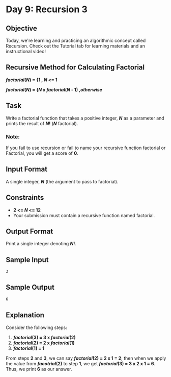 # Day 9: Recursion 3

## Objective 
Today, we're learning and practicing an algorithmic concept called Recursion. Check out the Tutorial tab for learning materials and an instructional video!

## Recursive Method for Calculating Factorial 
**_factorial_(_N_) = {1	, _N_ <= 1**

**_factorial_(_N_) = {_N_ x _factorial_(_N_ - 1)	,_otherwise_**


## Task 
Write a factorial function that takes a positive integer, **_N_** as a parameter and prints the result of **_N_!** (**_N_** factorial).

### Note: 
If you fail to use recursion or fail to name your recursive function factorial or Factorial, you will get a score of **0**.

## Input Format

A single integer, **_N_** (the argument to pass to factorial).

## Constraints
- **2 <= _N_ <= 12**
- Your submission must contain a recursive function named factorial.

## Output Format

Print a single integer denoting **_N_!**.

## Sample Input

```bash
3
```

## Sample Output

```bash
6
```

## Explanation

Consider the following steps:
1. **_factorial_(3) = 3 x _factorial_(2)**
2. **_factorial_(2) = 2 x _factorial_(1)**
3. **_factorial_(1) = 1**

From steps **2** and **3**, we can say **_factorial_(2) = 2 x 1 = 2**; then when we apply the value from **_facotrial_(2)** to step **1**, we get **_factorial_(3) = 3 x 2 x 1 = 6**. Thus, we print **6** as our answer.